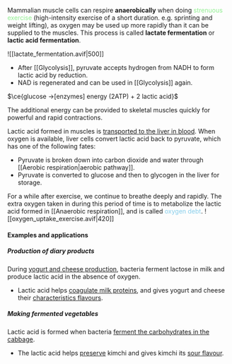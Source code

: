 Mammalian muscle cells can respire **anaerobically** when doing <span style="color: lightgreen">strenuous exercise</span> (high-intensity exercise of a short duration. e.g. sprinting and weight lifting), as oxygen may be used up more rapidly than it can be supplied to the muscles. This process is called **lactate fermentation** or **lactic acid fermentation**.

![[lactate_fermentation.avif|500]]

- After [[Glycolysis]], pyruvate accepts hydrogen from NADH to form lactic acid by reduction.
- NAD is regenerated and can be used in [[Glycolysis]] again.

$\ce{glucose ->[enzymes] energy (2ATP) + 2 lactic acid}$

The additional energy can be provided to skeletal muscles quickly for powerful and rapid contractions.

Lactic acid formed in muscles is <u>transported to the liver in blood</u>. When oxygen is available, liver cells convert lactic acid back to pyruvate, which has one of the following fates:
- Pyruvate is broken down into carbon dioxide and water through [[Aerobic respiration|aerobic pathway]].
- Pyruvate is converted to glucose and then to glycogen in the liver for storage.

For a while after exercise, we continue to breathe deeply and rapidly. The extra oxygen taken in during this period of time is to metabolize the lactic acid formed in [[Anaerobic respiration]], and is called <span style="color: skyblue">oxygen debt</span>.
![[oxygen_uptake_exercise.avif|420]]

#### Examples and applications
##### Production of diary products
During <u>yogurt and cheese production</u>, bacteria ferment lactose in milk and produce lactic acid in the absence of oxygen.
- Lactic acid helps <u>coagulate milk proteins</u>, and gives yogurt and cheese their <u>characteristics flavours</u>.

##### Making fermented vegetables
Lactic acid is formed when bacteria <u>ferment the carbohydrates in the cabbage</u>.
- The lactic acid helps <u>preserve</u> kimchi and gives kimchi its <u>sour flavour</u>.
